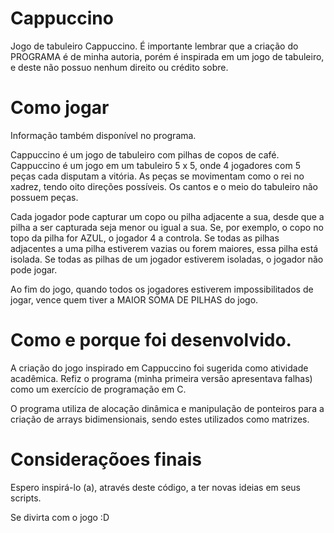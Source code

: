 # Cappuccino

Jogo de tabuleiro Cappuccino. É importante lembrar que a criação do PROGRAMA é de minha autoria, porém é inspirada em um jogo de tabuleiro, e deste não possuo nenhum direito ou crédito sobre.

# Como jogar
Informação também disponível no programa.

 Cappuccino é um jogo de tabuleiro com pilhas de copos de café. Cappuccino é um jogo em um tabuleiro 5 x 5, onde 4 jogadores com 5 peças cada disputam a vitória. As peças se movimentam como o rei no xadrez, tendo oito direções possíveis. Os cantos e o meio do tabuleiro não possuem peças.

 Cada jogador pode capturar um copo ou pilha adjacente a sua, desde que a pilha a ser capturada seja menor ou igual a sua. Se, por exemplo, o copo no topo da pilha for AZUL, o jogador 4 a controla.
 Se todas as pilhas adjacentes a uma pilha estiverem vazias ou forem maiores, essa pilha está isolada. Se todas as pilhas de um jogador estiverem isoladas, o jogador não pode jogar.

 Ao fim do jogo, quando todos os jogadores estiverem impossibilitados de jogar, vence quem tiver a MAIOR SOMA DE PILHAS do jogo.
 
 # Como e porque foi desenvolvido.
 
  A criação do jogo inspirado em Cappuccino foi sugerida como atividade acadêmica. Refiz o programa (minha primeira versão apresentava falhas) como um exercício de programação em C.
 
  O programa utiliza de alocação dinâmica e manipulação de ponteiros para a criação de arrays bidimensionais, sendo estes utilizados como matrizes.
  
  # Consideraçõoes finais
  
  Espero inspirá-lo (a), através deste código, a ter novas ideias em seus scripts.
  
  Se divirta com o jogo :D 
